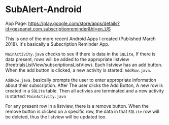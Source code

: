 # SubAlert-Android

App Page: https://play.google.com/store/apps/details?id=gespanet.com.subscriptionreminder&hl=en_US

This is one of the more recent Android Apps I created (Published March 2018). It's basically a Subscription Reminder App. 

`MainActivity.java` checks to see if there is data in the `SQLite`, If there is data present, rows will be added to the appropriate listview (freetrialsListView/subscriptionsListView). Each listview has an add button. When the add button is clicked, a new activity is started: `AddRow.java`.

`AddRow.java`. basically prompts the user to enter appropriate information about their subscription. After The user clicks the Add Button, A new row is created in a `SQLite` table. Then all activies are terminated and a new activity is started: `MainActivity.java`

For any present row in a listview, there is a remove button. When the remove button is clicked on a specific row, the data in that `SQLite` row will be deleted, thus the listview will be updated too.



